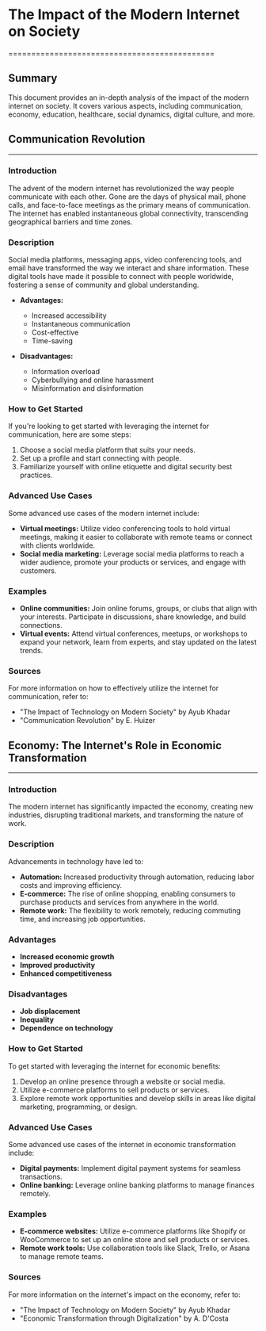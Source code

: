 # The Impact of the Modern Internet on Society
=============================================

Summary
--------

This document provides an in-depth analysis of the impact of the modern internet on society. It covers various aspects, including communication, economy, education, healthcare, social dynamics, digital culture, and more.

## Communication Revolution
-------------------------

### Introduction

The advent of the modern internet has revolutionized the way people communicate with each other. Gone are the days of physical mail, phone calls, and face-to-face meetings as the primary means of communication. The internet has enabled instantaneous global connectivity, transcending geographical barriers and time zones.

### Description

Social media platforms, messaging apps, video conferencing tools, and email have transformed the way we interact and share information. These digital tools have made it possible to connect with people worldwide, fostering a sense of community and global understanding.

*   **Advantages:**

    *   Increased accessibility
    *   Instantaneous communication
    *   Cost-effective
    *   Time-saving

*   **Disadvantages:**

    *   Information overload
    *   Cyberbullying and online harassment
    *   Misinformation and disinformation

### How to Get Started

If you're looking to get started with leveraging the internet for communication, here are some steps:

1.  Choose a social media platform that suits your needs.
2.  Set up a profile and start connecting with people.
3.  Familiarize yourself with online etiquette and digital security best practices.

### Advanced Use Cases

Some advanced use cases of the modern internet include:

*   **Virtual meetings:** Utilize video conferencing tools to hold virtual meetings, making it easier to collaborate with remote teams or connect with clients worldwide.
*   **Social media marketing:** Leverage social media platforms to reach a wider audience, promote your products or services, and engage with customers.

### Examples

*   **Online communities:** Join online forums, groups, or clubs that align with your interests. Participate in discussions, share knowledge, and build connections.
*   **Virtual events:** Attend virtual conferences, meetups, or workshops to expand your network, learn from experts, and stay updated on the latest trends.

### Sources

For more information on how to effectively utilize the internet for communication, refer to:

*   "The Impact of Technology on Modern Society" by Ayub Khadar
*   "Communication Revolution" by E. Huizer

## Economy: The Internet's Role in Economic Transformation
---------------------------------------------------------

### Introduction

The modern internet has significantly impacted the economy, creating new industries, disrupting traditional markets, and transforming the nature of work.

### Description

Advancements in technology have led to:

*   **Automation:** Increased productivity through automation, reducing labor costs and improving efficiency.
*   **E-commerce:** The rise of online shopping, enabling consumers to purchase products and services from anywhere in the world.
*   **Remote work:** The flexibility to work remotely, reducing commuting time, and increasing job opportunities.

### Advantages

*   **Increased economic growth**
*   **Improved productivity**
*   **Enhanced competitiveness**

### Disadvantages

*   **Job displacement**
*   **Inequality**
*   **Dependence on technology**

### How to Get Started

To get started with leveraging the internet for economic benefits:

1.  Develop an online presence through a website or social media.
2.  Utilize e-commerce platforms to sell products or services.
3.  Explore remote work opportunities and develop skills in areas like digital marketing, programming, or design.

### Advanced Use Cases

Some advanced use cases of the internet in economic transformation include:

*   **Digital payments:** Implement digital payment systems for seamless transactions.
*   **Online banking:** Leverage online banking platforms to manage finances remotely.

### Examples

*   **E-commerce websites:** Utilize e-commerce platforms like Shopify or WooCommerce to set up an online store and sell products or services.
*   **Remote work tools:** Use collaboration tools like Slack, Trello, or Asana to manage remote teams.

### Sources

For more information on the internet's impact on the economy, refer to:

*   "The Impact of Technology on Modern Society" by Ayub Khadar
*   "Economic Transformation through Digitalization" by A. D'Costa